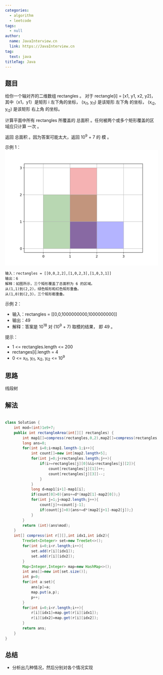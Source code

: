 ```yaml
---
categories: 
  - algorithm
  - leetcode
tags: 
  - null
author: 
  name: JavaInterview.cn
  link: https://JavaInterview.cn
tag: 
  text: java
titleTag: Java
---
```



## 题目
给你一个轴对齐的二维数组 rectangles 。 对于 rectangle[i] = [x1, y1, x2, y2]，其中（x1，y1）是矩形 i 左下角的坐标， (x<sub>i1</sub>, y<sub>i1</sub>) 是该矩形 左下角 的坐标， (x<sub>i2</sub>, y<sub>i2</sub>) 是该矩形 右上角 的坐标。

计算平面中所有 rectangles 所覆盖的 总面积 。任何被两个或多个矩形覆盖的区域应只计算 一次 。

返回 总面积 。因为答案可能太大，返回 10<sup>9</sup> + 7 的 模 。



示例 1：
![](../../../media/pictures/leetcode/rectangle_area_ii_pic.png)

    输入：rectangles = [[0,0,2,2],[1,0,2,3],[1,0,3,1]]
    输出：6
    解释：如图所示，三个矩形覆盖了总面积为 6 的区域。
    从(1,1)到(2,2)，绿色矩形和红色矩形重叠。
    从(1,0)到(2,3)，三个矩形都重叠。
示例 2：

* 输入：rectangles = [[0,0,1000000000,1000000000]]
* 输出：49
* 解释：答案是 10<sup>18</sup> 对 (10<sup>9</sup> + 7) 取模的结果， 即 49 。


提示：

* 1 <= rectangles.length <= 200
* rectanges[i].length = 4
* 0 <= x<sub>i1</sub>, y<sub>i1</sub>, x<sub>i2</sub>, y<sub>i2</sub> <= 10<sup>9</sup>

## 思路

线段树

## 解法
```java

class Solution {
    int mod=(int)1e9+7;
    public int rectangleArea(int[][] rectangles) {
        int map1[]=compress(rectangles,0,2),map2[]=compress(rectangles,1,3);
        long ans=0;
        for(int i=0;i<map1.length-1;i++){
            int count[]=new int[map2.length+5];
            for(int j=0;j<rectangles.length;j++){
                if(i>=rectangles[j][0]&&i<rectangles[j][2]){
                    count[rectangles[j][1]]++;
                    count[rectangles[j][3]]--;
                }
            }
            long d=map1[i+1]-map1[i];
            if(count[0]>0){ans+=d*(map2[1]-map2[0]);}
            for(int j=1;j<map2.length;j++){
                count[j]+=count[j-1];
                if(count[j]>0){ans+=d*(map2[j+1]-map2[j]);}
            }
        }
        return (int)(ans%mod);
    }
    int[] compress(int r[][],int idx1,int idx2){
        TreeSet<Integer> set=new TreeSet<>();
        for(int i=0;i<r.length;i++){
            set.add(r[i][idx1]);
            set.add(r[i][idx2]);
        }
        Map<Integer,Integer> map=new HashMap<>();
        int ans[]=new int[set.size()];
        int p=0;
        for(int a:set){
            ans[p]=a;
            map.put(a,p);
            p++;
        }
        for(int i=0;i<r.length;i++){
            r[i][idx1]=map.get(r[i][idx1]);
            r[i][idx2]=map.get(r[i][idx2]);
        }
        return ans;
    }
}
```

## 总结

- 分析出几种情况，然后分别对各个情况实现 
